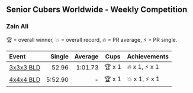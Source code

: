 ## Senior Cubers Worldwide - Weekly Competition
### Zain Ali

🏆 = overall winner, 💥 = overall record, 🔥 = PR average, ⚡ = PR single.

| Event | Single | Average | Cups | Achievements|
| :-- | --: | --: | :--: | :-- |
| [3x3x3 BLD](zain_ali/333bf.md) | 52.96 | 1:01.73 | <span style="white-space: nowrap">🏆 x 1</span> | <span style="white-space: nowrap">🔥 x 1, ⚡ x 1</span> |
| [4x4x4 BLD](zain_ali/444bf.md) | 5:52.90 | - | <span style="white-space: nowrap">🏆 x 1</span> | <span style="white-space: nowrap">💥 x 1, ⚡ x 1</span> |

<!-- Global site tag (gtag.js) - Google Analytics -->
<script async src="https://www.googletagmanager.com/gtag/js?id=UA-86348435-3"></script>
<script>window.dataLayer = window.dataLayer || []; function gtag() {dataLayer.push(arguments);} gtag('js', new Date()); gtag('config', 'UA-86348435-3');</script>
